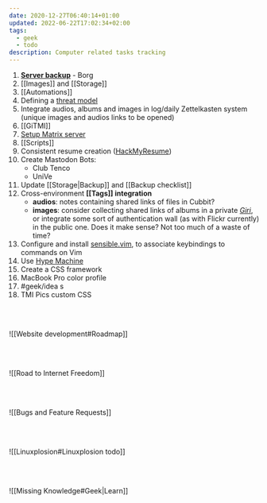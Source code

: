 ```yaml
---
date: 2020-12-27T06:40:14+01:00
updated: 2022-06-22T17:02:34+02:00
tags:
  - geek
  - todo
description: Computer related tasks tracking
---
```

1. [**Server backup**](https://github.com/yunohost-Apps/borg_ynh 'Borg YunoHost pagckage on GitHub') - Borg
1. [[Images]] and [[Storage]]
1. [[Automations]]
1. Defining a [threat model](https://protonmail.com/blog/what-is-a-threat-model/ 'Privacy Decrypted #1: What is a threat model?')
3. Integrate audios, albums and images in log/daily Zettelkasten system (unique images and audios links to be opened)
1. [[GiTMI]]
1. [Setup Matrix server](https://github.com/matrix-org/synapse#id5 'Install Synapse')
9. [[Scripts]]
1. Consistent resume creation ([HackMyResume](https://github.com/hacksalot/HackMyResume 'HackMyResume on GitHub'))
2. Create Mastodon Bots:
	- Club Tenco
	- UniVe
3. Update [[Storage|Backup]] and [[Backup checklist]]
4. Cross-environment **[[Tags]] integration**
	- **audios**: notes containing shared links of files in Cubbit?
	- **images**: consider collecting shared links of albums in a private *[Giri](/giri 'Giri')*, or integrate some sort of authentication wall (as with Flickr currently) in the public one. Does it make sense? Not too much of a waste of time?
1. Configure and install [sensible.vim](https://github.com/tpope/vim-sensible 'sensible.vim on GitHub'), to associate keybindings to commands on Vim
7. Use [Hype Machine](https://hypem.com 'Hype Machine')
8. Create a CSS framework
9. MacBook Pro color profile
10. #geek/idea s
11. TMI Pics custom CSS

<br>
<br>

![[Website development#Roadmap]]

<br>
<br>

![[Road to Internet Freedom]]

<br>
<br>

![[Bugs and Feature Requests]]

<br>
<br>

![[Linuxplosion#Linuxplosion todo]]

<br>
<br>

![[Missing Knowledge#Geek|Learn]]

[Yunohost]: https://yunohost.org/ 'Yunohost'
